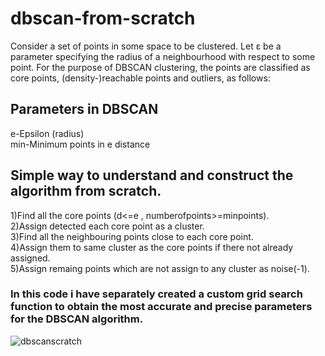 
# dbscan-from-scratch

Consider a set of points in some space to be clustered. Let ε be a parameter specifying the radius of a neighbourhood with respect to some point. For the purpose of DBSCAN clustering, the points are classified as core points, (density-)reachable points and outliers, as follows:


## Parameters in DBSCAN                                                                
e-Epsilon (radius)                                                             
min-Minimum points in e distance                                                               


## Simple way to understand and construct the algorithm from scratch.

1)Find all the core points (d<=e , numberofpoints>=minpoints).                                                          
2)Assign detected each core point as a cluster.                                                                                                            
3)Find all the neighbouring points close to each core point.                                                                                                                     
4)Assign them to same cluster as the core points if there not already assigned.                                                 
5)Assign remaing points which are not assign to any cluster as noise(-1).                                                           


### In this code i have separately created a custom grid search function to obtain the most accurate and precise parameters for the DBSCAN algorithm.

![dbscanscratch](https://user-images.githubusercontent.com/24733068/64752993-f677c100-d564-11e9-94e2-da0aa78f16c0.png)
